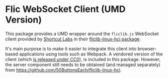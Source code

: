 # Flic WebSocket Client (UMD Version)

This package provides a UMD wrapper around the `fliclib.js` WebSocket client
provided by [Shortcut Labs](https://shortcutlabs.com) in their
[fliclib-linux-hci package](https://github.com/50ButtonsEach/fliclib-linux-hci).

It's main purpose is to make it easier to integrate this client into
browser-based applications using tools such as Webpack. A vendored version of
the client (which [is released under
CC0](https://raw.githubusercontent.com/50ButtonsEach/fliclib-linux-hci/master/COPYING%20(for%20the%20documentation%20and%20source%20code).txt)),
is included in this package. However, the server component still needs to be
obtained (and managed separately) from
https://github.com/50ButtonsEach/fliclib-linux-hci.
